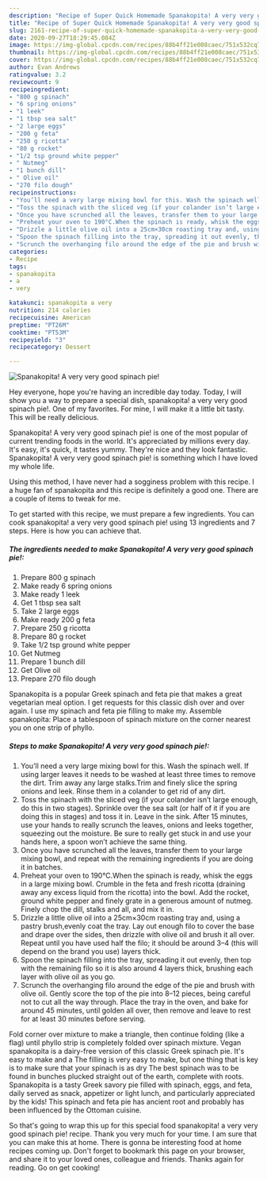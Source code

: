 ```yaml
---
description: "Recipe of Super Quick Homemade Spanakopita! A very very good spinach pie!"
title: "Recipe of Super Quick Homemade Spanakopita! A very very good spinach pie!"
slug: 2161-recipe-of-super-quick-homemade-spanakopita-a-very-very-good-spinach-pie
date: 2020-09-27T18:29:45.084Z
image: https://img-global.cpcdn.com/recipes/88b4ff21e008caec/751x532cq70/spanakopita-a-very-very-good-spinach-pie-recipe-main-photo.jpg
thumbnail: https://img-global.cpcdn.com/recipes/88b4ff21e008caec/751x532cq70/spanakopita-a-very-very-good-spinach-pie-recipe-main-photo.jpg
cover: https://img-global.cpcdn.com/recipes/88b4ff21e008caec/751x532cq70/spanakopita-a-very-very-good-spinach-pie-recipe-main-photo.jpg
author: Evan Andrews
ratingvalue: 3.2
reviewcount: 9
recipeingredient:
- "800 g spinach"
- "6 spring onions"
- "1 leek"
- "1 tbsp sea salt"
- "2 large eggs"
- "200 g feta"
- "250 g ricotta"
- "80 g rocket"
- "1/2 tsp ground white pepper"
- " Nutmeg"
- "1 bunch dill"
- " Olive oil"
- "270 filo dough"
recipeinstructions:
- "You’ll need a very large mixing bowl for this. Wash the spinach well. If using larger leaves it needs to be washed at least three times to remove the dirt. Trim away any large stalks.Trim and finely slice the spring onions and leek. Rinse them in a colander to get rid of any dirt."
- "Toss the spinach with the sliced veg (if your colander isn’t large enough, do this in two stages). Sprinkle over the sea salt (or half of it if you are doing this in stages) and toss it in. Leave in the sink. After 15 minutes, use your hands to really scrunch the leaves, onions and leeks together, squeezing out the moisture. Be sure to really get stuck in and use your hands here, a spoon won’t achieve the same thing."
- "Once you have scrunched all the leaves, transfer them to your large mixing bowl, and repeat with the remaining ingredients if you are doing it in batches."
- "Preheat your oven to 190°C.When the spinach is ready, whisk the eggs in a large mixing bowl. Crumble in the feta and fresh ricotta (draining away any excess liquid from the ricotta) into the bowl. Add the rocket, ground white pepper and finely grate in a generous amount of nutmeg. Finely chop the dill, stalks and all, and mix it in."
- "Drizzle a little olive oil into a 25cm×30cm roasting tray and, using a pastry brush,evenly coat the tray. Lay out enough filo to cover the base and drape over the sides, then drizzle with olive oil and brush it all over. Repeat until you have used half the filo; it should be around 3–4 (this will depend on the brand you use) layers thick."
- "Spoon the spinach filling into the tray, spreading it out evenly, then top with the remaining filo so it is also around 4 layers thick, brushing each layer with olive oil as you go."
- "Scrunch the overhanging filo around the edge of the pie and brush with olive oil. Gently score the top of the pie into 8–12 pieces, being careful not to cut all the way through. Place the tray in the oven, and bake for around 45 minutes, until golden all over, then remove and leave to rest for at least 30 minutes before serving."
categories:
- Recipe
tags:
- spanakopita
- a
- very

katakunci: spanakopita a very 
nutrition: 214 calories
recipecuisine: American
preptime: "PT26M"
cooktime: "PT53M"
recipeyield: "3"
recipecategory: Dessert

---
```



![Spanakopita! A very very good spinach pie!](https://img-global.cpcdn.com/recipes/88b4ff21e008caec/751x532cq70/spanakopita-a-very-very-good-spinach-pie-recipe-main-photo.jpg)

Hey everyone, hope you're having an incredible day today. Today, I will show you a way to prepare a special dish, spanakopita! a very very good spinach pie!. One of my favorites. For mine, I will make it a little bit tasty. This will be really delicious.

Spanakopita! A very very good spinach pie! is one of the most popular of current trending foods in the world. It's appreciated by millions every day. It's easy, it's quick, it tastes yummy. They're nice and they look fantastic. Spanakopita! A very very good spinach pie! is something which I have loved my whole life.

Using this method, I have never had a sogginess problem with this recipe. I a huge fan of spanakopita and this recipe is definitely a good one. There are a couple of items to tweak for me.


To get started with this recipe, we must prepare a few ingredients. You can cook spanakopita! a very very good spinach pie! using 13 ingredients and 7 steps. Here is how you can achieve that.

<!--inarticleads1-->

##### The ingredients needed to make Spanakopita! A very very good spinach pie!:

1. Prepare 800 g spinach
1. Make ready 6 spring onions
1. Make ready 1 leek
1. Get 1 tbsp sea salt
1. Take 2 large eggs
1. Make ready 200 g feta
1. Prepare 250 g ricotta
1. Prepare 80 g rocket
1. Take 1/2 tsp ground white pepper
1. Get  Nutmeg
1. Prepare 1 bunch dill
1. Get  Olive oil
1. Prepare 270 filo dough


Spanakopita is a popular Greek spinach and feta pie that makes a great vegetarian meal option. I get requests for this classic dish over and over again. I use my spinach and feta pie filling to make my. Assemble spanakopita: Place a tablespoon of spinach mixture on the corner nearest you on one strip of phyllo. 

<!--inarticleads2-->

##### Steps to make Spanakopita! A very very good spinach pie!:

1. You’ll need a very large mixing bowl for this. Wash the spinach well. If using larger leaves it needs to be washed at least three times to remove the dirt. Trim away any large stalks.Trim and finely slice the spring onions and leek. Rinse them in a colander to get rid of any dirt.
1. Toss the spinach with the sliced veg (if your colander isn’t large enough, do this in two stages). Sprinkle over the sea salt (or half of it if you are doing this in stages) and toss it in. Leave in the sink. After 15 minutes, use your hands to really scrunch the leaves, onions and leeks together, squeezing out the moisture. Be sure to really get stuck in and use your hands here, a spoon won’t achieve the same thing.
1. Once you have scrunched all the leaves, transfer them to your large mixing bowl, and repeat with the remaining ingredients if you are doing it in batches.
1. Preheat your oven to 190°C.When the spinach is ready, whisk the eggs in a large mixing bowl. Crumble in the feta and fresh ricotta (draining away any excess liquid from the ricotta) into the bowl. Add the rocket, ground white pepper and finely grate in a generous amount of nutmeg. Finely chop the dill, stalks and all, and mix it in.
1. Drizzle a little olive oil into a 25cm×30cm roasting tray and, using a pastry brush,evenly coat the tray. Lay out enough filo to cover the base and drape over the sides, then drizzle with olive oil and brush it all over. Repeat until you have used half the filo; it should be around 3–4 (this will depend on the brand you use) layers thick.
1. Spoon the spinach filling into the tray, spreading it out evenly, then top with the remaining filo so it is also around 4 layers thick, brushing each layer with olive oil as you go.
1. Scrunch the overhanging filo around the edge of the pie and brush with olive oil. Gently score the top of the pie into 8–12 pieces, being careful not to cut all the way through. Place the tray in the oven, and bake for around 45 minutes, until golden all over, then remove and leave to rest for at least 30 minutes before serving.


Fold corner over mixture to make a triangle, then continue folding (like a flag) until phyllo strip is completely folded over spinach mixture. Vegan spanakopita is a dairy-free version of this classic Greek spinach pie. It&#39;s easy to make and a The filling is very easy to make, but one thing that is key is to make sure that your spinach is as dry The best spinach was to be found in bunches plucked straight out of the earth, complete with roots. Spanakopita is a tasty Greek savory pie filled with spinach, eggs, and feta, daily served as snack, appetizer or light lunch, and particularly appreciated by the kids! This spinach and feta pie has ancient root and probably has been influenced by the Ottoman cuisine. 

So that's going to wrap this up for this special food spanakopita! a very very good spinach pie! recipe. Thank you very much for your time. I am sure that you can make this at home. There is gonna be interesting food at home recipes coming up. Don't forget to bookmark this page on your browser, and share it to your loved ones, colleague and friends. Thanks again for reading. Go on get cooking!
